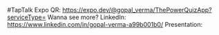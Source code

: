 #TapTalk
Expo QR: https://expo.dev/@gopal_verma/ThePowerQuizApp?serviceType=
Wanna see more? LinkedIn: https://www.linkedin.com/in/gopal-verma-a99b001b0/
Presentation: 
